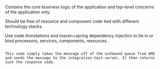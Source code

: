 Contains the core business logic of the application and top-level concerns of the application only.

Should be free of resource and component code tied with different technology stacks. 

Use code Annotations and maven+spring dependency injection to tie in or bind processors, services, components, resources.  

~~~

This code simply takes the message off of the outbound queue from AMQ and sends the message to the integration-test-server. It then returns just the response code.
